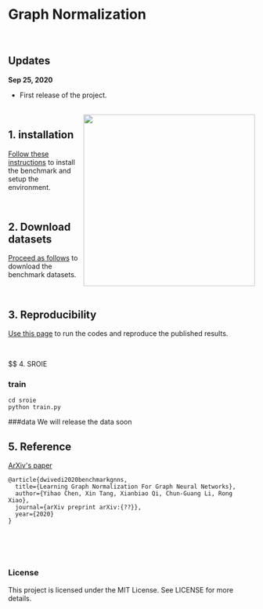 

# Graph Normalization

<br>

## Updates

**Sep 25, 2020**
* First release of the project.



<br>

<img src="./docs/gnns.jpg" align="right" width="350"/>


## 1. installation

[Follow these instructions](./docs/01_benchmark_installation.md) to install the benchmark and setup the environment.


<br>

## 2. Download datasets

[Proceed as follows](./docs/02_download_datasets.md) to download the benchmark datasets.


<br>

## 3. Reproducibility 

[Use this page](./docs/03_run_codes.md) to run the codes and reproduce the published results.


<br>

$$ 4. SROIE
### train
```
cd sroie
python train.py
```
###data 
We will release the data soon

## 5. Reference 

[ArXiv's paper](https://arxiv.org/pdf/??)
```
@article{dwivedi2020benchmarkgnns,
  title={Learning Graph Normalization For Graph Neural Networks},
  author={Yihao Chen, Xin Tang, Xianbiao Qi, Chun-Guang Li, Rong Xiao},
  journal={arXiv preprint arXiv:{??}},
  year={2020}
}
```
<br><br><br>

### License
This project is licensed under the MIT License. See LICENSE for more details.



